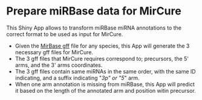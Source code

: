 # Prepare miRBase data for MirCure


This Shiny App allows to transform miRBase miRNA annotations to the correct format to be used as input for MirCure.

- Given the [MirBase gff](ftp://mirbase.org/pub/mirbase/CURRENT/genomes) file for any species, this App will generate the 3 necessary gff files for MirCure.
- The 3 gff files that MirCure requires correspond to; precursors, the 5' arms, and the 3' arms coordinates.
- The 3 gff files contain same miRNAs in the same order, with the same ID indicating, and a suffix indicating
 "_3p" or "5_" arm.
- When one arm annotation is missing from  miRBase, this App will predict it based on the length of the annotated arm and position witin precursor.
